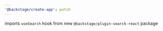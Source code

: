 ```yaml
---
'@backstage/create-app': patch
---
```


imports `useSearch` hook from new `@backstage/plugin-search-react` package
